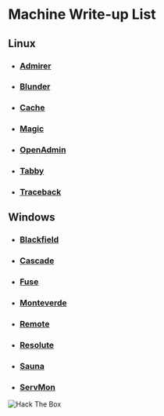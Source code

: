# Machine Write-up List

## Linux

- ### [Admirer](machines/Linux/Admirer/README.md)

- ### [Blunder](machines/Linux/Blunder/README.md)

- ### [Cache](machines/Linux/Cache/README.md)

- ### [Magic](machines/Linux/Magic/README.md)

- ### [OpenAdmin](machines/Linux/OpenAdmin/README.md)

- ### [Tabby](machines/Linux/Tabby/README.md)

- ### [Traceback](machines/Linux/Traceback/README.md)

## Windows

- ### [Blackfield](machines/Windows/Blackfield/README.md)

- ### [Cascade](machines/Windows/Cascade/README.md)

- ### [Fuse](machines/Windows/Fuse/README.md)

- ### [Monteverde](machines/Windows/Monteverde/README.md)

- ### [Remote](machines/Windows/Remote/README.md)

- ### [Resolute](machines/Windows/Resolute/README.md)

- ### [Sauna](machines/Windows/Sauna/README.md)

- ### [ServMon](machines/Windows/ServMon/README.md)

<img src="http://www.hackthebox.eu/badge/image/273998" alt="Hack The Box">
